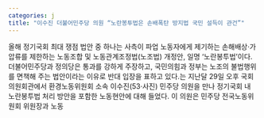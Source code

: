 ```yaml
---
categories: j
title: "이수진 더불어민주당 의원 “노란봉투법은 손배폭탄 방지법 국민 설득이 관건”"
---
```

올해 정기국회 최대 쟁점 법안 중 하나는 사측이 파업 노동자에게 제기하는 손해배상·가압류를 제한하는 노동조합 및 노동관계조정법(노조법) 개정안, 일명 ‘노란봉투법’이다. 더불어민주당과 정의당은 통과를 강하게 주장하고, 국민의힘과 정부는 노조의 불법행위를 면책해 주는 법안이라는 이유로 반대 입장을 표하고 있다.는 지난달 29일 오후 국회 의원회관에서 환경노동위원회 소속 이수진(53·사진) 민주당 의원을 만나 정기국회 내 노란봉투법 처리 방안을 포함한 노동현안에 대해 들었다. 이 의원은 민주당 전국노동위원회 위원장과 노동